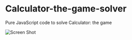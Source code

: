 # Calculator-the-game-solver
Pure JavaScript code to solve Calculator: the game

![Screen Shot](https://img2.hackhome.com/img2017/7/14/9/563089850.jpg)
